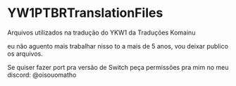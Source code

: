 # YW1PTBRTranslationFiles
Arquivos utilizados na tradução do YKW1 da Traduções Komainu 

eu não aguento mais trabalhar nisso to a mais de 5 anos, vou deixar publico os arquivos.

Se quiser fazer port pra versão de Switch peça permissões pra mim no meu discord: @oisouomatho
